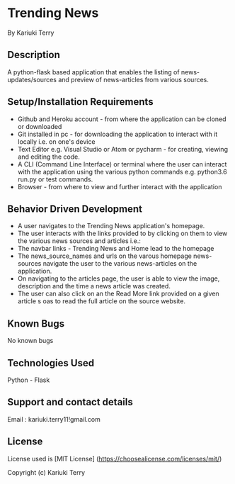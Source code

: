# Trending News
By Kariuki Terry 

## Description
A python-flask based application that enables the listing of news-updates/sources and preview of news-articles from various sources.

## Setup/Installation Requirements
- Github and Heroku account - from where the application can be cloned or downloaded
- Git installed in pc - for downloading the application to interact with it locally i.e. on one's device
- Text Editor e.g. Visual Studio or Atom or pycharm - for creating, viewing and editing the code.
- A CLI (Command Line Interface) or terminal where the user can interact with the application using the various python commands e.g. python3.6 run.py or test commands.
- Browser - from where to view and further interact with the application

## Behavior Driven Development
- A user navigates to the Trending News application's homepage.
- The user interacts with the links provided to by clicking on them to view the various news sources and articles i.e.:
- The navbar links - Trending News and Home lead to the homepage
- The news_source_names and urls on the varous homepage news-sources navigate the user to the various news-articles on the application.
- On navigating to the articles page, the user is able to view the image, description and the time a news article was created.
- The user can also click on an the Read More link provided on a given article s oas to read the full article on the source website.

## Known Bugs
No known bugs

## Technologies Used
Python - Flask

## Support and contact details
Email : kariuki.terry11!gmail.com

## License
License used is [MIT License] (https://choosealicense.com/licenses/mit/)

Copyright (c) Kariuki Terry 
